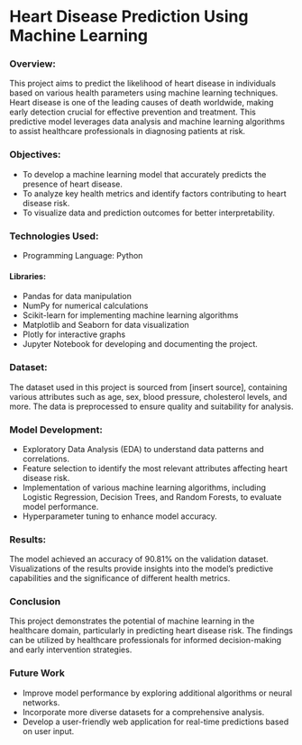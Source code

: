 # Heart Disease Prediction Using Machine Learning
### Overview:
This project aims to predict the likelihood of heart disease in individuals based on various health parameters using machine learning techniques. Heart disease is one of the leading causes of death worldwide, making early detection crucial for effective prevention and treatment. This predictive model leverages data analysis and machine learning algorithms to assist healthcare professionals in diagnosing patients at risk.

### Objectives:
- To develop a machine learning model that accurately predicts the presence of heart disease.
- To analyze key health metrics and identify factors contributing to heart disease risk.
- To visualize data and prediction outcomes for better interpretability.
### Technologies Used:
- Programming Language: Python
 #### Libraries:
  - Pandas for data manipulation
  - NumPy for numerical calculations
  - Scikit-learn for implementing machine learning algorithms
  - Matplotlib and Seaborn for data visualization
  - Plotly for interactive graphs
  - Jupyter Notebook for developing and documenting the project.
### Dataset:
The dataset used in this project is sourced from [insert source], containing various attributes such as age, sex, blood pressure, cholesterol levels, and more. The data is preprocessed to ensure quality and suitability for analysis.

### Model Development:
- Exploratory Data Analysis (EDA) to understand data patterns and correlations.
- Feature selection to identify the most relevant attributes affecting heart disease risk.
- Implementation of various machine learning algorithms, including Logistic Regression, Decision Trees, and Random Forests, to evaluate model performance.
- Hyperparameter tuning to enhance model accuracy.
### Results:
The model achieved an accuracy of 90.81% on the validation dataset. Visualizations of the results provide insights into the model’s predictive capabilities and the significance of different health metrics.

### Conclusion
This project demonstrates the potential of machine learning in the healthcare domain, particularly in predicting heart disease risk. The findings can be utilized by healthcare professionals for informed decision-making and early intervention strategies.

### Future Work
- Improve model performance by exploring additional algorithms or neural networks.
- Incorporate more diverse datasets for a comprehensive analysis.
- Develop a user-friendly web application for real-time predictions based on user input.
